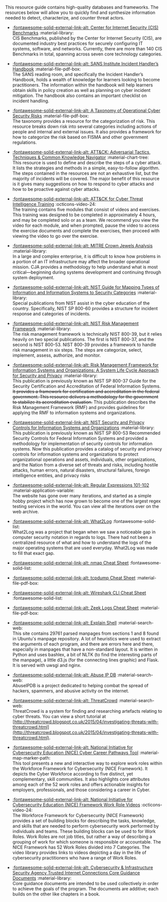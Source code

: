 This resource guide contains high-quality databases and frameworks. The resources below will allow you to quickly find and synthesize information needed to detect, characterize, and counter threat actors.

- [:fontawesome-solid-external-link-alt: Center for Internet Security (CIS) Benchmarks](https://www.cisecurity.org/cis-benchmarks/) :material-library:  
CIS Benchmarks, published by the Center for Internet Security (CIS), are documented industry best practices for securely configuring IT systems, software, and networks. Currently, there are more than 140 CIS Benchmarks in total, spanning across seven core technology categories.

- [:fontawesome-solid-external-link-alt: SANS Institute Incident Handler’s Handbook](https://www.sans.org/reading-room/whitepapers/incident/incident-handlers-handbook-33901) :material-file-pdf-box:  
The SANS reading room, and specifically the Incident Handler’s Handbook, holds a wealth of knowledge for learners looking to become practitioners. The information within the handbook will help learners obtain skills in policy creation as well as planning on cyber incident mitigation. The handbook also contains an important checklist on incident handling.

- [:fontawesome-solid-external-link-alt: A Taxonomy of Operational Cyber Security Risks](https://resources.sei.cmu.edu/asset_files/TechnicalNote/2014_004_001_91026.pdf) :material-file-pdf-box:  
The taxonomy provides a resource for the categorization of risk. This resource breaks down risk into several categories including actions of people and internal and external issues. It also provides a framework for how to categorize the risk based on FISMA and other government regulations.

- [:fontawesome-solid-external-link-alt: ATT&CK: Adversarial Tactics, Techniques & Common Knowledge Navigator](https://mitre-attack.github.io/attack-navigator/) :material-chart-tree:  
This resource is used to define and describe the steps of a cyber attack. It lists the strategies and methods in a simple, easy-to-follow algorithm. The steps contained in the resources are not an exhaustive list, but the majority of incidents will be covered. The major benefit of this resource is it gives many suggestions on how to respond to cyber attacks and how to be proactive against cyber attacks.

- [:fontawesome-solid-external-link-alt: ATT&CK for Cyber Threat Intelligence Training](https://attack.mitre.org/resources/training/cti/) :octicons-video-24:  
The training contains five modules that consist of videos and exercises. This training was designed to be completed in approximately 4 hours, and may be completed solo or as a team. We recommend you view the video for each module, and when prompted, pause the video to access the exercise documents and complete the exercises, then proceed with viewing the video to go over the exercise.

- [:fontawesome-solid-external-link-alt: MITRE Crown Jewels Analysis](https://www.mitre.org/publications/systems-engineering-guide/enterprise-engineering/systems-engineering-for-mission-assurance/crown-jewels-analysis) :material-library:  
In a large and complex enterprise, it is difficult to know how problems in a portion of an IT infrastructure may affect the broader operational mission. CJA provides a methodology to help understand what is most critical—beginning during systems development and continuing through system deployment.

- [:fontawesome-solid-external-link-alt: NIST Guide for Mapping Types of Information and Information Systems to Security Categories](https://csrc.nist.gov/publications/detail/sp/800-60/vol-1-rev-1/final) :material-library:  
Special publications from NIST assist in the cyber education of the country. Specifically, NIST SP 800-60 provides a structure for incident response and categories of incidents.

- [:fontawesome-solid-external-link-alt: NIST Risk Management Framework](https://csrc.nist.gov/projects/risk-management/risk-management-framework-(RMF)-Overview) :material-library:  
The risk management framework is technically NIST 800-39, but it relies heavily on two special publications. The first is NIST 800-37, and the second is NIST 800-53. NIST 800-39 provides a framework to handle risk management in six steps. The steps are categorize, select, implement, assess, authorize, and monitor.

- [:fontawesome-solid-external-link-alt: Risk Management Framework for Information Systems and Organizations: A System Life Cycle Approach for Security and Privacy](https://csrc.nist.gov/publications/detail/sp/800-37/rev-2/final) :material-library:  
This publication is previously known as NIST SP 800-37 Guide for the Security Certification and Accreditation of Federal Information Systems. ~~It provides a framework for certification and accreditation in the federal government. This resource delivers a methodology for the government to stabilize its accreditation evaluation.~~ This publication describes the Risk Management Framework (RMF) and provides guidelines for applying the RMF to information systems and organizations.

- [:fontawesome-solid-external-link-alt: NIST Security and Privacy Controls for Information Systems and Organizations](https://csrc.nist.gov/publications/detail/sp/800-53/rev-5/final) :material-library:  
This publication is previously known as NIST SP 800-53 Recommended Security Controls for Federal Information Systems and provided a methodology for implementation of security controls for information systems. Now this publication provides a catalog of security and privacy controls for information systems and organizations to protect organizational operations and assets, individuals, other organizations, and the Nation from a diverse set of threats and risks, including hostile attacks, human errors, natural disasters, structural failures, foreign intelligence entities, and privacy risks

- [:fontawesome-solid-external-link-alt: Regular Expressions 101-102](https://regex101.com/) :material-application-variable:  
The website has gone over many iterations, and started as a simple hobby project which has now grown to become one of the largest regex testing services in the world. You can view all the iterations over on the web archive.

- [:fontawesome-solid-external-link-alt: What2Log](https://what2log.com/) :fontawesome-solid-list:  
What2Log was a project that began when we saw a noticeable gap in computer security notation in regards to logs. There had not been a centralized resource of what and how to understand the logs of the major operating systems that are used everyday. What2Log was made to fill that exact gap.

- [:fontawesome-solid-external-link-alt: nmap Cheat Sheet](https://www.stationx.net/nmap-cheat-sheet/) :fontawesome-solid-list:

- [:fontawesome-solid-external-link-alt: tcpdump Cheat Sheet](https://packetlife.net/media/library/12/tcpdump.pdf) :material-file-pdf-box:

- [:fontawesome-solid-external-link-alt: Wireshark CLI Cheat Sheet](https://cheatography.com/mbwalker/cheat-sheets/tshark-wireshark-command-line/) :fontawesome-solid-list:

- [:fontawesome-solid-external-link-alt: Zeek Logs Cheat Sheet](http://gauss.ececs.uc.edu/Courses/c6055/pdf/bro_log_vars.pdf) :material-file-pdf-box:

- [:fontawesome-solid-external-link-alt: Explain Shell](https://explainshell.com/) :material-search-web:  
This site contains 29761 parsed manpages from sections 1 and 8 found in Ubuntu's manpage repository. A lot of heuristics were used to extract the arguments of each program, and there are errors here and there, especially in manpages that have a non-standard layout. It is written in Python and uses bashlex, a bit of NLTK (to find the interesting parts of the manpage), a little d3.js (for the connecting lines graphic) and Flask. It is served with uwsgi and nginx. 

- [:fontawesome-solid-external-link-alt: Abuse IP DB](https://www.abuseipdb.com) :material-search-web:  
AbuseIPDB is a project dedicated to helping combat the spread of hackers, spammers, and abusive activity on the internet.

- [:fontawesome-solid-external-link-alt: ThreatCrowd](https://www.threatcrowd.org) :material-search-web:  
ThreatCrowd is a system for finding and researching artefacts relating to cyber threats. You can view a short tutorial at [http://threatcrowd.blogspot.co.uk/2015/04/investigating-threats-with-threatcrowd.html](http://threatcrowd.blogspot.co.uk/2015/04/investigating-threats-with-threatcrowd.html).

- [:fontawesome-solid-external-link-alt: National Initiative for Cybersecurity Education (NICE) Cyber Career Pathways Tool](https://niccs.cisa.gov/workforce-development/cyber-career-pathways) :material-map-marker-path:  
This tool presents a new and interactive way to explore work roles within the Workforce Framework for Cybersecurity (NICE Framework). It depicts the Cyber Workforce according to five distinct, yet complementary, skill communities. It also highlights core attributes among each of the 52 work roles and offers actionable insights for employers, professionals, and those considering a career in Cyber.

- [:fontawesome-solid-external-link-alt: National Initiative for Cybersecurity Education (NICE) Framework Work Role Videos](https://www.nist.gov/itl/applied-cybersecurity/nice/nice-framework-work-role-videos) :octicons-video-24:  
The Workforce Framework for Cybersecurity (NICE Framework) provides a set of building blocks for describing the tasks, knowledge, and skills that are needed to perform cybersecurity work performed by individuals and teams. These building blocks can be used to for Work Roles. Work Roles are not job titles, but rather a way of describing a grouping of work for which someone is responsible or accountable. The NICE Framework has 52 Work Roles divided into 7 Categories. The video library provides links to videos depicting a day in the life of cybersecurity practitioners who have a range of Work Roles.

- [:fontawesome-solid-external-link-alt: Cybersecurity & Infrastructure Security Agency Trusted Internet Connections Core Guidance Documents](https://www.cisa.gov/publication/tic-30-core-guidance-documents) :material-library:  
Core guidance documents are intended to be used collectively in order to achieve the goals of the program. The documents are additive; each builds on the other like chapters in a book.